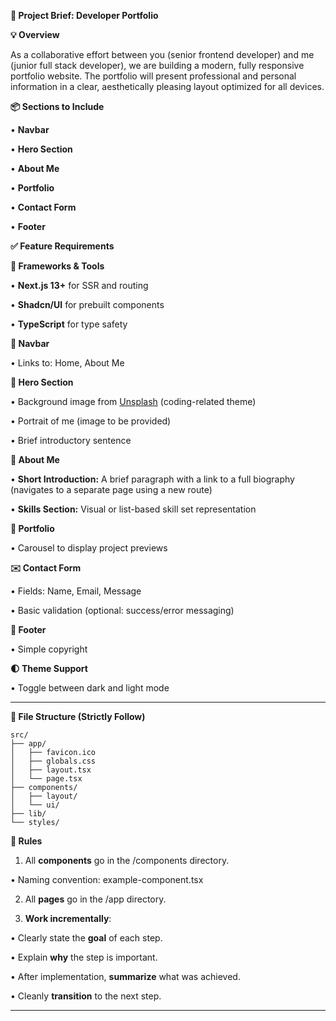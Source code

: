 **🧠 Project Brief: Developer Portfolio**

  

**💡 Overview**

  

As a collaborative effort between you (senior frontend developer) and me (junior full stack developer), we are building a modern, fully responsive portfolio website. The portfolio will present professional and personal information in a clear, aesthetically pleasing layout optimized for all devices.

  

**📦 Sections to Include**

• **Navbar**

• **Hero Section**

• **About Me**

• **Portfolio**

• **Contact Form**

• **Footer**

  

**✅ Feature Requirements**

  

**🧰 Frameworks & Tools**

• **Next.js 13+**  for SSR and routing

• **Shadcn/UI** for prebuilt components

• **TypeScript** for type safety

  

**🧭 Navbar**

• Links to: Home, About Me

  

**🌄 Hero Section**

• Background image from [Unsplash](https://unsplash.com/) (coding-related theme)

• Portrait of me (image to be provided)

• Brief introductory sentence

  

**👤 About Me**

• **Short Introduction:** A brief paragraph with a link to a full biography (navigates to a separate page using a new route)

• **Skills Section:** Visual or list-based skill set representation

  

**🧰 Portfolio**

• Carousel to display project previews

  

**✉️ Contact Form**

• Fields: Name, Email, Message

• Basic validation (optional: success/error messaging)

  

**👣 Footer**

• Simple copyright

  

**🌓 Theme Support**

• Toggle between dark and light mode

---

**📁 File Structure (Strictly Follow)**

```
src/
├── app/
│   ├── favicon.ico
│   ├── globals.css
│   ├── layout.tsx
│   └── page.tsx
├── components/
│   ├── layout/
│   └── ui/
├── lib/
└── styles/

```

**📜 Rules**

1. All **components** go in the /components directory.

• Naming convention: example-component.tsx

2. All **pages** go in the /app directory.

3. **Work incrementally**:

• Clearly state the **goal** of each step.

• Explain **why** the step is important.

• After implementation, **summarize** what was achieved.

• Cleanly **transition** to the next step.

---

